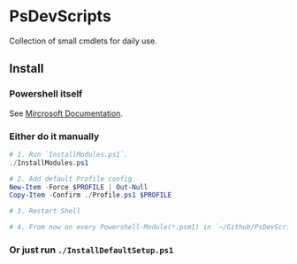 # PsDevScripts

Collection of small cmdlets for daily use.

## Install

### Powershell itself

See  [Mircrosoft Documentation](https://docs.microsoft.com/en-us/powershell/scripting/setup/installing-powershell-core-on-linux?view=powershell-6).

### Either do it manually

```Powershell
# 1. Run `InstallModules.ps1`.
./InstallModules.ps1

# 2. Add default Profile config
New-Item -Force $PROFILE | Out-Null
Copy-Item -Confirm ./Profile.ps1 $PROFILE

# 3. Restart Shell

# 4. From now on every Powershell-Module(*.psm1) in `~/Github/PsDevScripts` gets imported at the shell startup.
```

### Or just run `./InstallDefaultSetup.ps1`
